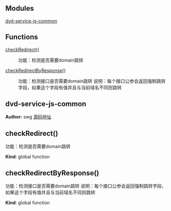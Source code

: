 ## Modules

<dl>
<dt><a href="#module_dvd-service-js-common">dvd-service-js-common</a></dt>
<dd></dd>
</dl>

## Functions

<dl>
<dt><a href="#checkRedirect">checkRedirect()</a></dt>
<dd><p>功能：检测是否需要domain跳转</p>
</dd>
<dt><a href="#checkRedirectByResponse">checkRedirectByResponse()</a></dt>
<dd><p>功能：检测接口是否需要domain跳转
说明：每个接口公参会返回强制跳转字段，如果这个字段有值并且与当前域名不同则跳转</p>
</dd>
</dl>

<a name="module_dvd-service-js-common"></a>

## dvd-service-js-common
**Author:** swg [源码地址](http://gitlab.rd.vyohui.com/FE-Service/dvd-service-js-common.git)  
<a name="checkRedirect"></a>

## checkRedirect()
功能：检测是否需要domain跳转

**Kind**: global function  
<a name="checkRedirectByResponse"></a>

## checkRedirectByResponse()
功能：检测接口是否需要domain跳转
说明：每个接口公参会返回强制跳转字段，如果这个字段有值并且与当前域名不同则跳转

**Kind**: global function  
